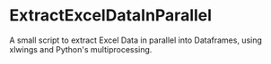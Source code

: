 # ExtractExcelDataInParallel
A small script to extract Excel Data in parallel into Dataframes, using xlwings and Python's multiprocessing.
